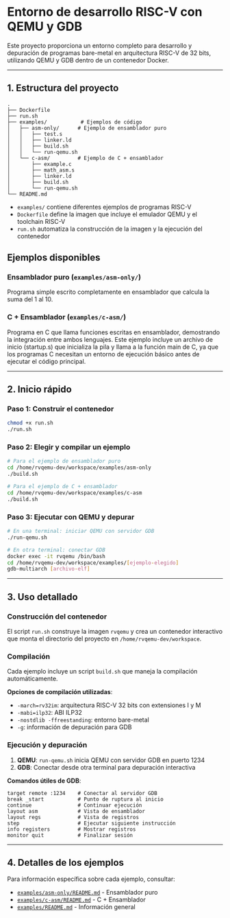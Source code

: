 # Entorno de desarrollo RISC-V con QEMU y GDB

Este proyecto proporciona un entorno completo para desarrollo y depuración de programas bare-metal en arquitectura RISC-V de 32 bits, utilizando QEMU y GDB dentro de un contenedor Docker.

---

## 1. Estructura del proyecto

```
.
├── Dockerfile
├── run.sh
├── examples/           # Ejemplos de código
│   ├── asm-only/      # Ejemplo de ensamblador puro
│   │   ├── test.s
│   │   ├── linker.ld
│   │   ├── build.sh
│   │   └── run-qemu.sh
│   └── c-asm/         # Ejemplo de C + ensamblador
│       ├── example.c
│       ├── math_asm.s
│       ├── linker.ld
│       ├── build.sh
│       └── run-qemu.sh
└── README.md
```

- `examples/` contiene diferentes ejemplos de programas RISC-V
- `Dockerfile` define la imagen que incluye el emulador QEMU y el toolchain RISC-V
- `run.sh` automatiza la construcción de la imagen y la ejecución del contenedor

## Ejemplos disponibles

### Ensamblador puro (`examples/asm-only/`)
Programa simple escrito completamente en ensamblador que calcula la suma del 1 al 10.

### C + Ensamblador (`examples/c-asm/`)
Programa en C que llama funciones escritas en ensamblador, demostrando la integración entre ambos lenguajes. Este ejemplo incluye un archivo de inicio (startup.s) que inicializa la pila y llama a la función main de C, ya que los programas C necesitan un entorno de ejecución básico antes de ejecutar el código principal.

---

## 2. Inicio rápido

### Paso 1: Construir el contenedor
```bash
chmod +x run.sh
./run.sh
```

### Paso 2: Elegir y compilar un ejemplo
```bash
# Para el ejemplo de ensamblador puro
cd /home/rvqemu-dev/workspace/examples/asm-only
./build.sh

# Para el ejemplo de C + ensamblador
cd /home/rvqemu-dev/workspace/examples/c-asm
./build.sh
```

### Paso 3: Ejecutar con QEMU y depurar
```bash
# En una terminal: iniciar QEMU con servidor GDB
./run-qemu.sh

# En otra terminal: conectar GDB
docker exec -it rvqemu /bin/bash
cd /home/rvqemu-dev/workspace/examples/[ejemplo-elegido]
gdb-multiarch [archivo-elf]
```

---

## 3. Uso detallado

### Construcción del contenedor
El script `run.sh` construye la imagen `rvqemu` y crea un contenedor interactivo que monta el directorio del proyecto en `/home/rvqemu-dev/workspace`.

### Compilación
Cada ejemplo incluye un script `build.sh` que maneja la compilación automáticamente.

**Opciones de compilación utilizadas**:
- `-march=rv32im`: arquitectura RISC-V 32 bits con extensiones I y M
- `-mabi=ilp32`: ABI ILP32
- `-nostdlib -ffreestanding`: entorno bare-metal
- `-g`: información de depuración para GDB

### Ejecución y depuración
1. **QEMU**: `run-qemu.sh` inicia QEMU con servidor GDB en puerto 1234
2. **GDB**: Conectar desde otra terminal para depuración interactiva

**Comandos útiles de GDB**:
```gdb
target remote :1234    # Conectar al servidor GDB
break _start           # Punto de ruptura al inicio
continue               # Continuar ejecución
layout asm             # Vista de ensamblador
layout regs            # Vista de registros
step                   # Ejecutar siguiente instrucción
info registers         # Mostrar registros
monitor quit           # Finalizar sesión
```

---

## 4. Detalles de los ejemplos

Para información específica sobre cada ejemplo, consultar:
- [`examples/asm-only/README.md`](examples/asm-only/README.md) - Ensamblador puro
- [`examples/c-asm/README.md`](examples/c-asm/README.md) - C + Ensamblador
- [`examples/README.md`](examples/README.md) - Información general
